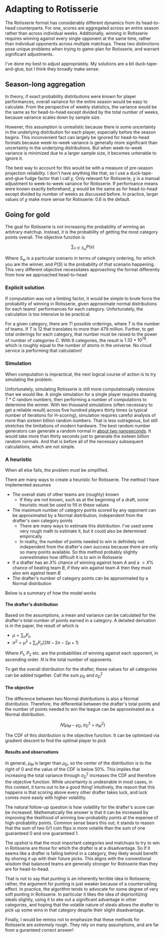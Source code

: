 # Adapting to Rotisserie

The Rotisserie format has considerably different dynamics from its head-to-head counterparts. For one, scores are aggregated across an entire season rather than across individual weeks. Additionally, winning in Rotisserie requires winning against every single opponent at the same time, rather than individual opponents across multiple matchups. These two distinctions pose unique problems when trying to game-plan for Rotisserie, and warrant significant adjustments. 

I've done my best to adjust appropriately. My solutions are a bit duck-tape-and-glue, but I think they broadly make sense. 

## Season-long aggregation

In theory, if exact probability distributions were known for player performances, overall variance for the entire season would be easy to calculate. From the perspective of weekly statistics, the variance would be the same as for head-to-head except divided by the total number of weeks, because variance scales down by sample size. 

However, this assumption is unrealistic because there is some uncertainty in the underlying distribution for each player, especially before the season begins. This inconvenient fact can largely be ignored for head-to-head formats because week-to-week variance is generally more significant than uncertainty in the underlying distributions. But when week-to-week variance is minimized due to a larger sample size, it becomes untenable to ignore it. 

The best way to account for this would be with a measure of pre-season projection reliability. I don't have anything like that, so I use a duck-tape-and-glue fudge factor that I call $\chi$. Only relevant for Rotisserie, $\chi$ is a manual adjustment to week-to-week variance for Rotisserie. If performance means were known exactly beforehand, $\chi$ would be the same as for head-to-head except divided by number of weeks as discussed before. In practice, larger values of $\chi$ make more sense for Rotisserie: $0.6$ is the default. 

## Going for gold

The goal for Rotisserie is not increasing the probability of winning an arbitrary matchup. Instead, it is the probability of getting the most category points overall. The objective function is 

$$
\sum_{s \in S_w} P(s) 
$$

Where $S_w$ is a particular scenario in terms of category ordering, for which you are the winner, and $P(S)$ is the probability of that scenario happening. This very different objective necessitates approaching the format differently from how we approached head-to-head

### Explicit solution

If computation was not a limiting factor, it would be simple to brute force the probability of winning in Rotisserie, given approximate normal distributions for each teams' performances for each category. Unfortunately, the calculation is too intensive to be practical.

For a given category, there are $T!$ possible orderings, where $T$ is the number of teams. If $T$ is $12$ that translates to more than $479$ million. Further, to get total orderings for each category, that number must be raised to the power of number of categories $C$. With $9$ categories, the result is $1.32 * 10^{78}$. which is roughly equal to the number of atoms in the universe. No cloud service is performing that calculation! 

### Simulation

When computation is impractical, the next logical course of action is to try simulating the problem. 

Unfortunately, simulating Rotisserie is still more computationally intensive than we would like. A single simulation for a single player requires drawing $T*C$ random numbers, then performing a number of computations to determine the winner. With ten thousand simulations (often necessary to get a reliable result) across five hundred players thirty times (a typical number of iterations for H-scoring), simulation requires careful analysis of more than sixteen billion random numbers. That is less outrageous, but still stretches the limitations of modern hardware. The best random number generators can generate a random normal in [about two nanoseconds](https://github.com/miloyip/normaldist-benchmark). It would take more than thirty seconds just to generate the sixteen billion random normals. And that is before all of the necessary subsequent calculations, which are not simple. 

### A heuristic 

When all else fails, the problem must be simplified. 

There are many ways to create a heuristic for Rotisserie. The method I have implemented assumes 
- The overall stats of other teams are (roughly) known 
    - If they are not known, such as at the beginning of a draft, some heuristic must be used to fill in these values
- The maximum number of category points scored by any opponent can be approximated by a Normal distribution, independent from the drafter's own category points 
    - There are many ways to estimate this distribution. I've used some very rough math to estimate it, but it could also be determined empirically
    - In reality, the number of points needed to win is definitely not independent from the drafter's own success because there are only so many points available. So this method probably slightly overestimates how difficult it is to win in Rotisserie
- If a drafter has an $X\%$ chance of winning against team $A$ and a $>X\%$ chance of beating team $B$, if they win against team $A$ then they must also win against team $B$
- The drafter's number of category points can be approximated by a Normal distribution 

Below is a summary of how the model works 

#### The drafter's distribution 

Based on the assumptions, a mean and variance can be calculated for the drafter's total number of points earned in a category. A detailed derivation is in the paper, the result of which is
- $\mu = \sum_n P_n$
- $\sigma^2 =  \mu^2 + \sum_n P_n (2N - 2n - 2 \mu + 1)$

Where $P_1$, $P_2$ etc. are the probabilities of winning against each opponent, in ascending order. $N$ is the total number of opponents.

To get the overall distribution for the drafter, these values for all categories can be added together. Call the sum $\mu_D$ and $\sigma_D^2$

#### The objective

The difference between two Normal distributions is also a Normal distribution. Therefore, the differential between the drafter's total points and the number of points needed to win the league can be approximated as a Normal distribution. 

$$
N(\mu_M - \mu_D, \sigma_D^2 + \sigma_M^2)
$$

The CDF of this distribution is the objective function. It can be optimized via gradient descent to find the optimal player to pick 

#### Results and observations 

In general, $\mu_M$ is larger than $\mu_D$, so the center of the distribution is to the right of $0$ and the value of the CDF is below $50\%$. This implies that increasing the total variance through $\sigma_D^2$ increases the CDF and therefore the objective function. While uncertainty is undesirable in most cases, in this context, it turns out to be a good thing! Intuitively, the reason that this happens is that scoring above every other drafter takes luck, and luck comes more easily with higher volatility. 

The natural follow-up question is how volatility for the drafter's score can be increased. Mathematically the answer is that it can be increased by improving the likelihood of winning low-probability points at the expense of high-probability points. Common sense bears this out; it stands to reason that the sum of two $0/1$ coin flips is more volatile than the sum of one guaranteed $0$ and one guaranteed $1$.

The upshot is that the most important categories and matchups to try to win in Rotisserie are those for which the drafter is at a disadvantage. So if it seems like a drafter is falling behind in a category, they likely would benefit by shoring it up with their future picks. This aligns with the conventional wisdom that balanced teams are generally stronger for Rotisserie than they are for head-to-head. 

That is not to say that punting is an inherently terrible idea in Rotisserie; rather, the argument for punting is just weaker because of a countervailing effect. In practice, the algorithm tends to advocate for some degree of very soft punting in Rotisserie. In particular it likes the idea of deprioritizing steals slightly, using it to eke out a significant advantage in other categories, and hoping that the volatile nature of steals allows the drafter to pick up some wins in that category despite their slight disadvantage. 

Finally, I would be remiss not to emphasize that these methods for Rotisserie are *extremely* rough. They rely on many assumptions, and are far from a guranteed correct answer! 